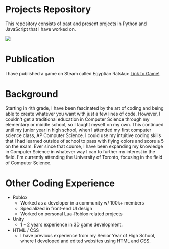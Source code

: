 # Projects Repository

This repository consists of past and present projects in Python and JavaScript that I have worked on.

<img src="Media/screen-recording-gif.gif">

# Publication

I have published a game on Steam called Egyptian Ratslap: [Link to Game!](https://store.steampowered.com/app/2553440/Egyptian_Ratslap__Card_Game/)

# Background

Starting in 4th grade, I have been fascinated by the art of coding and being able to create whatever you want with just a few lines of code. However, I couldn't get a traditional education in Computer Science through my elementary or middle school, so I taught myself on my own. This continued until my junior year in high school, when I attended my first computer science class, AP Computer Science. I could use my intuitive coding skills that I had learned outside of school to pass with flying colors and score a 5 on the exam. Ever since that course, I have been expanding my knowledge in Computer Science in whatever way I can to further my interest in the field. I'm currently attending the University of Toronto, focusing in the field of Computer Science.

# Other Coding Experience

- Roblox
    - Worked as a developer in a community w/ 100k+ members
    - Specialized in front-end UI design
    - Worked on personal Lua-Roblox related projects
- Unity
    - 1 - 2 years experience in 3D game development.
- HTML / CSS 
    - I have previous experience from my Senior Year of High School, where I developed and edited websites using HTML and CSS.
